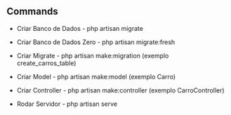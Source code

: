## Commands

- Criar Banco de Dados - php artisan migrate
- Criar Banco de Dados Zero - php artisan migrate:fresh

- Criar Migrate - php artisan make:migration <name> (exemplo create_carros_table)
- Criar Model - php artisan make:model <name> (exemplo Carro)
- Criar Controller - php artisan make:controller <name> (exemplo CarroController)
  
- Rodar Servidor - php artisan serve 

